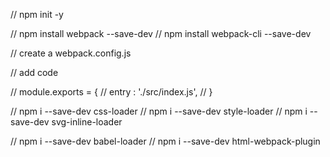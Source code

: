 // npm init -y

// npm install webpack --save-dev
// npm install webpack-cli --save-dev

// create a webpack.config.js

// add code 

// module.exports = {
//     entry : './src/index.js',
// }


// npm i --save-dev css-loader
// npm i --save-dev style-loader
// npm i --save-dev svg-inline-loader

// npm i --save-dev babel-loader
// npm i --save-dev html-webpack-plugin


